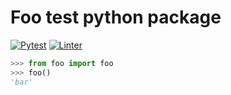Foo test python package
=======================

[![Pytest](https://github.com/seignovert/python-gh-actions/workflows/Pytest/badge.svg)](https://github.com/seignovert/python-gh-actions/actions)
[![Linter](https://github.com/seignovert/python-gh-actions/workflows/Linter/badge.svg)](https://github.com/seignovert/python-gh-actions/actions)

```python
>>> from foo import foo
>>> foo()
'bar'
```